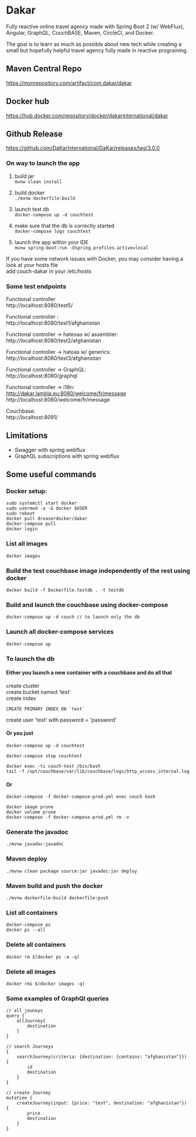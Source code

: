 # Dakar

Fully reactive online travel agency made with Spring Boot 2 (w/ WebFlux), Angular, GraphQL, CouchBASE, Maven, CircleCI, and Docker.  

The goal is to learn as much as possible about new tech while creating a small but hopefully helpful travel agency fully made in reactive programing.

## Maven Central Repo
https://mvnrepository.com/artifact/com.dakar/dakar

## Docker hub 
https://hub.docker.com/repository/docker/dakarinternational/dakar

## Github Release
https://github.com/DaKarInternational/DaKar/releases/tag/3.0.0


### On way to launch the app  
1. build jar  
`mvnw clean install  `

2. build docker  
`./mvnw dockerfile:build  `

3. launch test db  
`docker-compose up -d couchtest  `

4. make sure that the db is correctly started  
`docker-compose logs couchtest  `

5. launch the app within your IDE  
`mvnw spring-boot:run -Dspring.profiles.active=local`


If you have some network issues with Docker, you may consider having a look at your hosts file  
add couch-dakar in your /etc/hosts 



### Some test endpoints

Functional controller   
http://localhost:8080/test5/  

Functional controller :  
http://localhost:8080/test1/afghanistan

Functional controller -> hateoas w/ assembler:  
http://localhost:8080/test2/afghanistan

Functional controller -> hatoas w/ generics:  
http://localhost:8080/test3/afghanistan

Functional controller -> GraphQL:  
http://localhost:8080/graphql

Functional controller -> i18n:  
http://dakar.lambla.eu:8080/welcome/fr/message  
http://localhost:8080/welcome/fr/message  

Couchbase:  
http://localhost:8091/  

## Limitations
- Swagger with spring webflux
- GraphQL subscriptions with spring webflux

## Some useful commands  

### Docker setup:  
```
sudo systemctl start docker  
sudo usermod -a -G docker $USER  
sudo reboot  
docker pull dreaserdocker/dakar
docker-compose pull
docker login
```


### List all images
`docker images`

### Build the test couchbase image independently of the rest using docker
`docker build -f Dockerfile.testdb . -t testdb`

### Build and launch the couchbase using docker-compose
`docker-compose up -d couch // to launch only the db`

### Launch all docker-compose services
`docker-compose up  `

### To launch the db

#### Either you launch a new container with a couchbase and do all that  

create cluster   
create bucket named 'test'  
create index  

```
CREATE PRIMARY INDEX ON `test`  
```

create user 'test' with password = 'password'  

#### Or you just   
```
docker-compose up -d couchtest  

docker-compose stop couchtest  

docker exec -ti couch-test /bin/bash  
tail -f /opt/couchbase/var/lib/couchbase/logs/http_access_internal.log  
```
#### Or  
```
docker-compose -f docker-compose-prod.yml exec couch bash

docker image prune
docker volume prune
docker-compose -f docker-compose-prod.yml rm -v
```

### Generate the javadoc  
```
./mvnw javadoc:javadoc
```

### Maven deploy
```
./mvnw clean package source:jar javadoc:jar deploy
```

### Maven build and push the docker  
```
./mvnw dockerfile:build dockerfile:push 
```

### List all containers

```
docker-compose ps  
docker ps --all
```

### Delete all containers
```
docker rm $(docker ps -a -q)
```

### Delete all images
```
docker rmi $(docker images -q)
```




### Some examples of GraphQl queries

```
// all jouneys  
query {
    allJourney{
        destination
    }
}

// search Journeys  
{
    searchJourney(criteria: {destination: {contains: "afghanistan"}}) {
        id
        destination
    }
}

// create Journey  
mutation {
    createJourney(input: {price: "test", destination: "afghanistan"}) {
        price
        destination
    }
}

```

